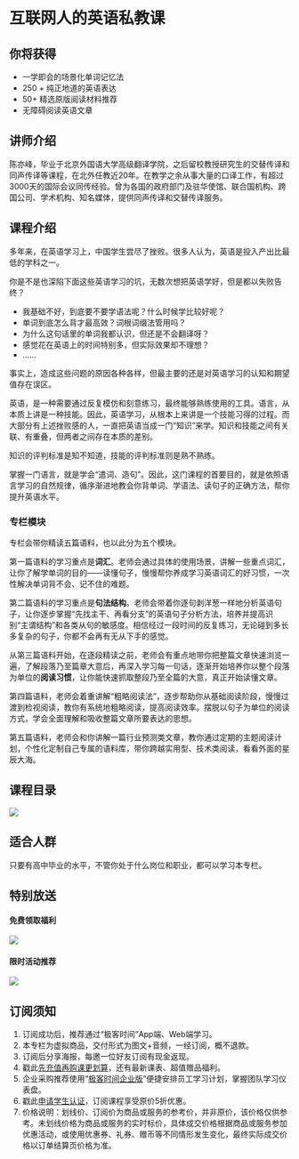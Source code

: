 # 互联网人的英语私教课

## 你将获得

*   一学即会的场景化单词记忆法
*   250 + 纯正地道的英语表达
*   50+ 精选原版阅读材料推荐
*   无障碍阅读英语文章

  

## 讲师介绍

陈亦峰，毕业于北京外国语大学高级翻译学院，之后留校教授研究生的交替传译和同声传译等课程，在北外任教近20年。在教学之余从事大量的口译工作，有超过3000天的国际会议同传经验。曾为各国的政府部门及驻华使馆、联合国机构、跨国公司、学术机构、知名媒体，提供同声传译和交替传译服务。

  

## 课程介绍

多年来，在英语学习上，中国学生尝尽了挫败。很多人认为，英语是投入产出比最低的学科之一。

你是不是也深陷下面这些英语学习的坑，无数次想把英语学好，但是都以失败告终？

*   我基础不好，到底要不要学语法呢？什么时候学比较好呢？
*   单词到底怎么背才最高效？词根词缀法管用吗？
*   为什么这句话里的单词我都认识，但还是不会翻译呀？
*   感觉花在英语上的时间特别多，但实际效果却不理想？
*   ……

事实上，造成这些问题的原因各种各样，但最主要的还是对英语学习的认知和期望值存在误区。

英语，是一种需要通过反复模仿和刻意练习，最终能够熟练使用的工具。语言，从本质上讲是一种技能。因此，英语学习，从根本上来讲是一个技能习得的过程。而大部分有上述挫败感的人，一直把英语当成一门“知识”来学。知识和技能之间有关联、有重叠，但两者之间存在本质的差别。

知识的评判标准是知不知道，技能的评判标准则是熟不熟练。

掌握一门语言，就是学会“遣词、造句”。因此，这门课程的首要目的，就是依照语言学习的自然规律，循序渐进地教会你背单词、学语法、读句子的正确方法，帮你提升英语水平。

### 专栏模块

专栏会带你精读五篇语料，也以此分为五个模块。

第一篇语料的学习重点是**词汇**。老师会通过具体的使用场景，讲解一些重点词汇，让你了解学单词的目的——读懂句子，慢慢帮你养成学习英语词汇的好习惯，一次性解决单词背不会、记不住的难题。

第二篇语料的学习重点是**句法结构**。老师会带着你逐句剥洋葱一样地分析英语句子，让你逐步掌握“先找主干、再看分支”的英语句子分析方法，培养并提高识别“主谓结构”和各类从句的敏感度。相信经过一段时间的反复练习，无论碰到多长多复杂的句子，你都不会再有无从下手的感觉。

从第三篇语料开始，在逐段精读之前，老师会有重点地带你把整篇文章快速浏览一遍，了解段落乃至篇章大意后，再深入学习每一句话，逐渐开始培养你以整个段落为单位的**阅读习惯**，让你能快速抓取整段乃至全篇的大意，真正开始读懂文章。

第四篇语料，老师会着重讲解“粗略阅读法”，逐步帮助你从基础阅读阶段，慢慢过渡到检视阅读，教你有系统地粗略阅读，提高阅读效率。摆脱以句子为单位的阅读方式，学会全面理解和吸收整篇文章所要表达的思想。

第五篇语料，老师会和你讲解一篇行业预测类文章，教你通过定期的主题阅读计划，个性化定制自己专属的语料库，带你跨越实用型、技术类阅读，看看外面的星辰大海。

  

## 课程目录

![](https://static001.geekbang.org/resource/image/4d/27/4d7d79b2c1cbd79d5b3c761c44563027.jpg)

  

## 适合人群

只要有高中毕业的水平，不管你处于什么岗位和职业，都可以学习本专栏。

  

## 特别放送

#### 免费领取福利

[![](https://static001.geekbang.org/resource/image/69/dc/69c52d08278a2164dc5b061ba342a5dc.jpg?wh=960x301)](https://time.geekbang.org/article/427012)

  

#### 限时活动推荐

[![](https://static001.geekbang.org/resource/image/67/a0/6720f5d50b4b38abbf867facdef728a0.png?wh=1035x360)](https://shop18793264.m.youzan.com/wscgoods/detail/2fmoej9krasag5p?dc_ps=2913145716543073286.200001)

  

## 订阅须知

1.  订阅成功后，推荐通过“极客时间”App端、Web端学习。
2.  本专栏为虚拟商品，交付形式为图文+音频，一经订阅，概不退款。
3.  订阅后分享海报，每邀一位好友订阅有现金返现。
4.  戳此[先充值再购课更划算](https://shop18793264.m.youzan.com/wscgoods/detail/2fmoej9krasag5p?scan=1&activity=none&from=kdt&qr=directgoods_1541158976&shopAutoEnter=1)，还有最新课表、超值赠品福利。
5.  企业采购推荐使用“[极客时间企业版](https://b.geekbang.org/?utm_source=geektime&utm_medium=columnintro&utm_campaign=newregister&gk_source=2021020901_gkcolumnintro_newregister)”便捷安排员工学习计划，掌握团队学习仪表盘。
6.  戳此[申请学生认证](https://promo.geekbang.org/activity/student-certificate?utm_source=geektime&utm_medium=caidanlan1)，订阅课程享受原价5折优惠。
7.  价格说明：划线价、订阅价为商品或服务的参考价，并非原价，该价格仅供参考。未划线价格为商品或服务的实时标价，具体成交价格根据商品或服务参加优惠活动，或使用优惠券、礼券、赠币等不同情形发生变化，最终实际成交价格以订单结算页价格为准。
